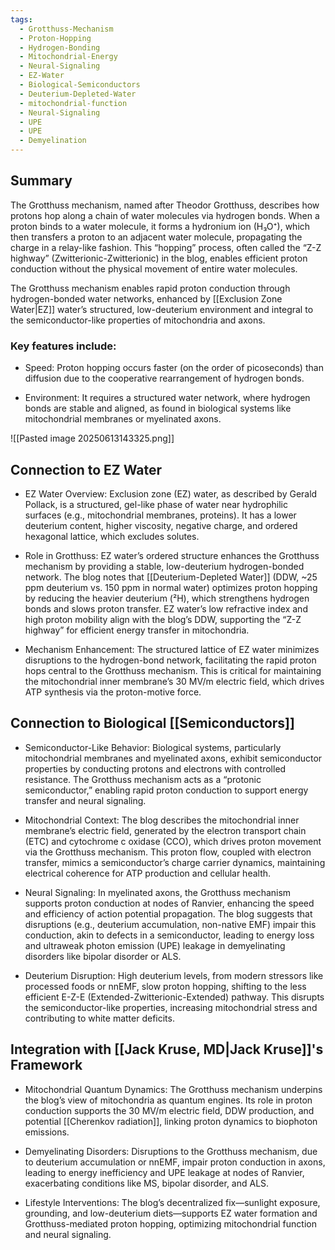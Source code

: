 ```yaml
---
tags:
  - Grotthuss-Mechanism
  - Proton-Hopping
  - Hydrogen-Bonding
  - Mitochondrial-Energy
  - Neural-Signaling
  - EZ-Water
  - Biological-Semiconductors
  - Deuterium-Depleted-Water
  - mitochondrial-function
  - Neural-Signaling
  - UPE
  - UPE
  - Demyelination
---
```

## Summary

The Grotthuss mechanism, named after Theodor Grotthuss, describes how protons hop along a chain of water molecules via hydrogen bonds. When a proton binds to a water molecule, it forms a hydronium ion (H₃O⁺), which then transfers a proton to an adjacent water molecule, propagating the charge in a relay-like fashion. This “hopping” process, often called the “Z-Z highway” (Zwitterionic-Zwitterionic) in the blog, enables efficient proton conduction without the physical movement of entire water molecules. 

The Grotthuss mechanism enables rapid proton conduction through hydrogen-bonded water networks, enhanced by [[Exclusion Zone Water|EZ]] water’s structured, low-deuterium environment and integral to the semiconductor-like properties of mitochondria and axons.

### Key features include:

- Speed: Proton hopping occurs faster (on the order of picoseconds) than diffusion due to the cooperative rearrangement of hydrogen bonds.
    
- Environment: It requires a structured water network, where hydrogen bonds are stable and aligned, as found in biological systems like mitochondrial membranes or myelinated axons.
    
![[Pasted image 20250613143325.png]]

## Connection to EZ Water

- EZ Water Overview: Exclusion zone (EZ) water, as described by Gerald Pollack, is a structured, gel-like phase of water near hydrophilic surfaces (e.g., mitochondrial membranes, proteins). It has a lower deuterium content, higher viscosity, negative charge, and ordered hexagonal lattice, which excludes solutes.
    
- Role in Grotthuss: EZ water’s ordered structure enhances the Grotthuss mechanism by providing a stable, low-deuterium hydrogen-bonded network. The blog notes that [[Deuterium-Depleted Water]] (DDW, ~25 ppm deuterium vs. 150 ppm in normal water) optimizes proton hopping by reducing the heavier deuterium (²H), which strengthens hydrogen bonds and slows proton transfer. EZ water’s low refractive index and high proton mobility align with the blog’s DDW, supporting the “Z-Z highway” for efficient energy transfer in mitochondria.
    
- Mechanism Enhancement: The structured lattice of EZ water minimizes disruptions to the hydrogen-bond network, facilitating the rapid proton hops central to the Grotthuss mechanism. This is critical for maintaining the mitochondrial inner membrane’s 30 MV/m electric field, which drives ATP synthesis via the proton-motive force.
    

## Connection to Biological [[Semiconductors]]

- Semiconductor-Like Behavior: Biological systems, particularly mitochondrial membranes and myelinated axons, exhibit semiconductor properties by conducting protons and electrons with controlled resistance. The Grotthuss mechanism acts as a “protonic semiconductor,” enabling rapid proton conduction to support energy transfer and neural signaling.
    
- Mitochondrial Context: The blog describes the mitochondrial inner membrane’s electric field, generated by the electron transport chain (ETC) and cytochrome c oxidase (CCO), which drives proton movement via the Grotthuss mechanism. This proton flow, coupled with electron transfer, mimics a semiconductor’s charge carrier dynamics, maintaining electrical coherence for ATP production and cellular health.
    
- Neural Signaling: In myelinated axons, the Grotthuss mechanism supports proton conduction at nodes of Ranvier, enhancing the speed and efficiency of action potential propagation. The blog suggests that disruptions (e.g., deuterium accumulation, non-native EMF) impair this conduction, akin to defects in a semiconductor, leading to energy loss and ultraweak photon emission (UPE) leakage in demyelinating disorders like bipolar disorder or ALS.
    
- Deuterium Disruption: High deuterium levels, from modern stressors like processed foods or nnEMF, slow proton hopping, shifting to the less efficient E-Z-E (Extended-Zwitterionic-Extended) pathway. This disrupts the semiconductor-like properties, increasing mitochondrial stress and contributing to white matter deficits.
    

## Integration with [[Jack Kruse, MD|Jack Kruse]]'s Framework

- Mitochondrial Quantum Dynamics: The Grotthuss mechanism underpins the blog’s view of mitochondria as quantum engines. Its role in proton conduction supports the 30 MV/m electric field, DDW production, and potential [[Cherenkov radiation]], linking proton dynamics to biophoton emissions.
    
- Demyelinating Disorders: Disruptions to the Grotthuss mechanism, due to deuterium accumulation or nnEMF, impair proton conduction in axons, leading to energy inefficiency and UPE leakage at nodes of Ranvier, exacerbating conditions like MS, bipolar disorder, and ALS.
    
- Lifestyle Interventions: The blog’s decentralized fix—sunlight exposure, grounding, and low-deuterium diets—supports EZ water formation and Grotthuss-mediated proton hopping, optimizing mitochondrial function and neural signaling.

